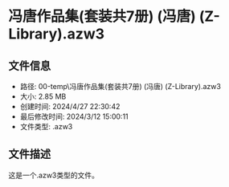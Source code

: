 ﻿# 冯唐作品集(套装共7册) (冯唐) (Z-Library).azw3

## 文件信息
- 路径: 00-temp\冯唐作品集(套装共7册) (冯唐) (Z-Library).azw3
- 大小: 2.85 MB
- 创建时间: 2024/4/27 22:30:42
- 最后修改时间: 2024/3/12 15:00:11
- 文件类型: .azw3

## 文件描述
这是一个.azw3类型的文件。


